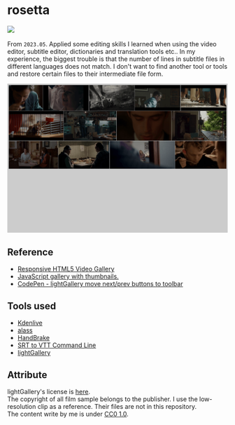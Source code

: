 # rosetta

[![](https://img.shields.io/badge/GitHub%20Pages-121013?style=for-the-badge&logo=github&logoColor=white)](https://scillidan.github.io/rosetta)

From `2023.05`. Applied some editing skills I learned when using the video editor, subtitle editor, dictionaries and translation tools etc.. In my experience, the biggest trouble is that the number of lines in subtitle files in different languages does not match. I don't want to find another tool or tools and restore certain files to their intermediate file form.

![](asset/rosetta.png)

## Reference

- [Responsive HTML5 Video Gallery](https://www.lightgalleryjs.com/demos/video-gallery/)  
- [JavaScript gallery with thumbnails.](https://www.lightgalleryjs.com/demos/thumbnails/)  
- [CodePen - lightGallery move next/prev buttons to toolbar](https://codepen.io/sachinchoolur/pen/OJzOgae)

## Tools used

- [Kdenlive](https://kdenlive.org)
- [alass](https://github.com/kaegi/alass)
- [HandBrake](https://handbrake.fr/)
- [SRT to VTT Command Line](https://github.com/nwoltman/srt-to-vtt-cl)
- [lightGallery](https://www.lightgalleryjs.com/)

## Attribute

lightGallery's license is [here](https://www.lightgalleryjs.com/license/).  
The copyright of all film sample belongs to the publisher. I use the low-resolution clip as a reference. Their files are not in this repository.  
The content write by me is under [CC0 1.0](https://creativecommons.org/publicdomain/zero/1.0/deed.en).
